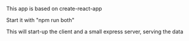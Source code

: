 This app is based on create-react-app

Start it with "npm run both"

This will start-up the client and a small express server, serving the data
